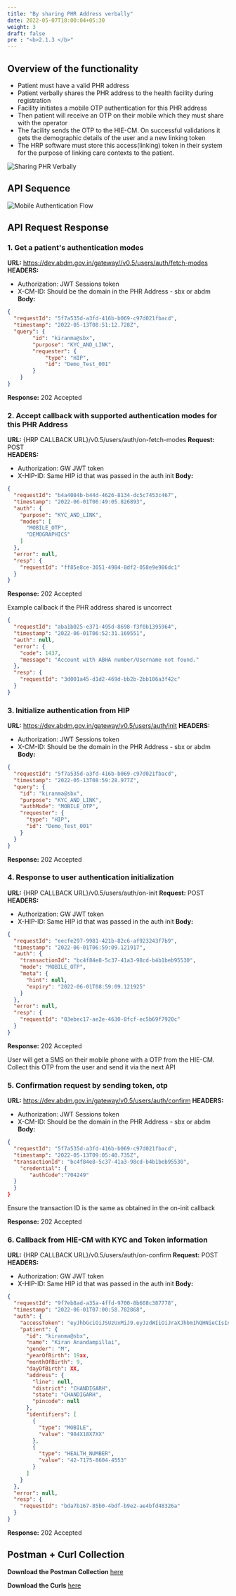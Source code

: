 ```yaml
---
title: "By sharing PHR Address verbally"
date: 2022-05-07T18:00:04+05:30
weight: 3
draft: false
pre : "<b>2.1.3 </b>"
---
```


## Overview of the functionality 
- Patient must have a valid PHR address
- Patient verbally shares the PHR address to the health facility during registration
- Facility initiates a mobile OTP authentication for this PHR address
- Then patient will receive an OTP on their mobile which they must share with the operator 
- The facility sends the OTP to the HIE-CM. On successful validations it gets the demographic details of the user and a new linking token 
- The HRP software must store this access(linking) token in their system for the purpose of linking care contexts to the patient.


![Sharing PHR Verbally](/abdm-docs/img/share_phr_verbally.PNG)


## API Sequence 


![Mobile Authentication Flow](../share-phraddr-verbally.png)


## API Request Response 

### 1. Get a patient's authentication modes

**URL:** https://dev.abdm.gov.in/gateway//v0.5/users/auth/fetch-modes
**HEADERS:**
- Authorization: JWT Sessions token 
- X-CM-ID: Should be the domain in the PHR Address - sbx or abdm
**Body:**
```json
{
  "requestId": "5f7a535d-a3fd-416b-b069-c97d021fbacd",
  "timestamp": "2022-05-13T08:51:12.728Z",
  "query": {
        "id": "kiranma@sbx",
        "purpose": "KYC_AND_LINK",
        "requester": {
            "type": "HIP",
            "id": "Demo_Test_001"
        }
    }
}
```

**Response:**
202	  Accepted


### 2. Accept callback with supported authentication modes for this PHR Address

**URL:** {HRP CALLBACK URL}/v0.5/users/auth/on-fetch-modes
**Request:** POST  
**HEADERS:**
- Authorization: GW JWT token 
- X-HIP-ID: Same HIP id that was passed in the auth init 
**Body:**

```json
{
  "requestId": "b4a4084b-b44d-4626-8134-dc5c7453c467",
  "timestamp": "2022-06-01T06:49:05.826893",
  "auth": {
    "purpose": "KYC_AND_LINK",
    "modes": [
      "MOBILE_OTP",
      "DEMOGRAPHICS"
    ]
  },
  "error": null,
  "resp": {
    "requestId": "ff85e8ce-3051-4984-8df2-058e9e986dc1"
  }
}
```

**Response:**
202	 Accepted

Example callback if the PHR address shared is uncorrect 
```json
{
  "requestId": "aba1b025-e371-495d-8698-f3f0b1395964",
  "timestamp": "2022-06-01T06:52:31.169551",
  "auth": null,
  "error": {
    "code": 1437,
    "message": "Account with ABHA number/Username not found."
  },
  "resp": {
    "requestId": "3d001a45-d1d2-469d-bb2b-2bb106a3f42c"
  }
}
```


### 3. Initialize authentication from HIP

**URL:** https://dev.abdm.gov.in/gateway/v0.5/users/auth/init
**HEADERS:**
- Authorization: JWT Sessions token 
- X-CM-ID: Should be the domain in the PHR Address - sbx or abdm
**Body:**
```json
{
  "requestId": "5f7a535d-a3fd-416b-b069-c97d021fbacd",
  "timestamp": "2022-05-13T08:59:28.977Z",
  "query": {
    "id": "kiranma@sbx",
    "purpose": "KYC_AND_LINK",
    "authMode": "MOBILE_OTP",
    "requester": {
      "type": "HIP",
      "id": "Demo_Test_001"
    }
  }
}
```

**Response:**
202	  Accepted


### 4. Response to user authentication initialization 

**URL:** {HRP CALLBACK URL}/v0.5/users/auth/on-init
**Request:** POST  
**HEADERS:**
- Authorization: GW JWT token 
- X-HIP-ID: Same HIP id that was passed in the auth init 
**Body:**

```json
{
  "requestId": "eecfe297-9981-421b-82c6-af923243f7b9",
  "timestamp": "2022-06-01T06:59:09.121917",
  "auth": {
    "transactionId": "bc4f84e8-5c37-41a3-98cd-b4b1beb95530",
    "mode": "MOBILE_OTP",
    "meta": {
      "hint": null,
      "expiry": "2022-06-01T08:59:09.121925"
    }
  },
  "error": null,
  "resp": {
    "requestId": "03ebec17-ae2e-4630-8fcf-ec5b69f7920c"
  }
}
```

**Response:**
202	 Accepted

User will get a SMS on their mobile phone with a OTP from the HIE-CM. Collect this OTP from the user and send it via the next API

### 5. Confirmation request by sending token, otp 

**URL:** https://dev.abdm.gov.in/gateway/v0.5/users/auth/confirm
**HEADERS:**
- Authorization: JWT Sessions token 
- X-CM-ID: Should be the domain in the PHR Address - sbx or abdm
**Body:**
```json
{
  "requestId": "5f7a535d-a3fd-416b-b069-c97d021fbacd",
  "timestamp": "2022-05-13T09:05:40.735Z",
  "transactionId": "bc4f84e8-5c37-41a3-98cd-b4b1beb95530",
    "credential": {
       "authCode":"704249"
  } 
  }
}
```
Ensure the transaction ID is the same as obtained in the on-init callback

**Response:**
202	  Accepted


### 6. Callback from HIE-CM with KYC and Token information
**URL:** {HRP CALLBACK URL}/v0.5/users/auth/on-confirm
**Request:** POST  
**HEADERS:**
- Authorization: GW JWT token 
- X-HIP-ID: Same HIP id that was passed in the auth init 
**Body:**
```json
{
  "requestId": "9f7eb8ad-a35a-4ffd-9700-8b608c387778",
  "timestamp": "2022-06-01T07:00:58.782868",
  "auth": {
    "accessToken": "eyJhbGciOiJSUzUxMiJ9.eyJzdWIiOiJraXJhbm1hQHNieCIsInJlcXVlc3RlclR5cGUiOiJISVAiLCJyZXF1ZXN0ZXJJZCI6IkRlbW9fVGVzdF8wMDIiLCJwYXRpZW50SWQiOiJraXJhbm1hQHNieCIsInNlc3Npb25JZCI6ImViZTcyNTU4LTI2N2EtNDVkNS1hMzk1LTZlMjAzNTI3YzhlYyIsImV4cCI6MTY1NDE1MzI1OCwiaWF0IjoxNjU0MDY2ODU4fQ.ZxWtxkOiW9C2xF3KAn0-w_L9oO9tYhCMGZ_CAhRNY47owCXwgvhc1QgHdawPWjwsMN0ARzrOaPAtHKUmj4q19E52jyuR_ONdej6qD1Mf-uaRkdOaqrF3ICLS2q2icqanvEznixJXTfaS15-9Yg8LL3AEwF7V6nxmZWbrPHfSizoUedfMPZEkLxcwJQCjfNLu7Igd_gv6GC4cscKOIEz0B2ilYuAWKRQ521VSTE-GZOPWSCA3O_oAFW_i8AOy84rvcpKEFOM9qmyFKksWKdFeK-HKQOA68IGDqbwUDXt4R5qNzXP2C1lk5eAwZlzKhYr8Vj3eyWMUrhYFLSTfoRjRuw",
    "patient": {
      "id": "kiranma@sbx",
      "name": "Kiran Anandampillai",
      "gender": "M",
      "yearOfBirth": 19xx,
      "monthOfBirth": 9,
      "dayOfBirth": XX,
      "address": {
        "line": null,
        "district": "CHANDIGARH",
        "state": "CHANDIGARH",
        "pincode": null
      },
      "identifiers": [
        {
          "type": "MOBILE",
          "value": "984X18X7XX"
        },
        {
          "type": "HEALTH_NUMBER",
          "value": "42-7175-8604-4553"
        }
      ]
    }
  },
  "error": null,
  "resp": {
    "requestId": "bda7b167-85b0-4bdf-b9e2-ae4bfd48326a"
  }
}
```
**Response:**
202	 Accepted


## Postman + Curl Collection 

**Download the Postman Collection** [here](/abdm-docs/Postman/shared-verbally.json)

**Download the Curls** [here](/abdm-docs/Curls/shared-verbally.txt)

